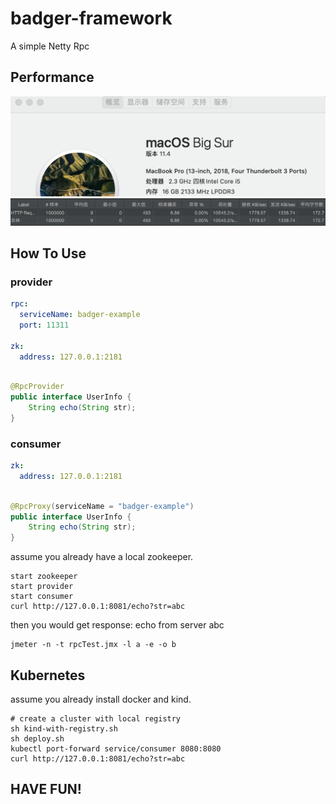 # badger-framework

A simple Netty Rpc
## Performance
![avatar](./docs/system.png)
![avatar](./docs/jmeter.png)

## How To Use

### provider

```yaml
rpc:
  serviceName: badger-example
  port: 11311

zk:
  address: 127.0.0.1:2181
```

```java

@RpcProvider
public interface UserInfo {
    String echo(String str);
}

```

### consumer

```yaml
zk:
  address: 127.0.0.1:2181
```

```java

@RpcProxy(serviceName = "badger-example")
public interface UserInfo {
    String echo(String str);
}

```

assume you already have a local zookeeper.

```shell
start zookeeper
start provider 
start consumer 
curl http://127.0.0.1:8081/echo?str=abc
```

then you would get response:
echo from server abc

```jmx
jmeter -n -t rpcTest.jmx -l a -e -o b
```
## Kubernetes
assume you already install docker and kind.
```shell
# create a cluster with local registry
sh kind-with-registry.sh
sh deploy.sh
kubectl port-forward service/consumer 8080:8080
curl http://127.0.0.1:8081/echo?str=abc
```
## HAVE FUN!